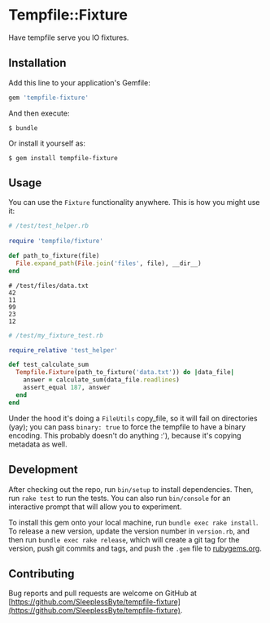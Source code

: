 # Tempfile::Fixture

Have tempfile serve you IO fixtures.

## Installation

Add this line to your application's Gemfile:

```ruby
gem 'tempfile-fixture'
```

And then execute:

    $ bundle

Or install it yourself as:

    $ gem install tempfile-fixture

## Usage

You can use the `Fixture` functionality anywhere. This is how you might use it:

```Ruby
# /test/test_helper.rb
 
require 'tempfile/fixture'  

def path_to_fixture(file) 
  File.expand_path(File.join('files', file), __dir__)
end
```
```Text
# /test/files/data.txt
42
11
99
23
12
```
```Ruby
# /test/my_fixture_test.rb

require_relative 'test_helper'

def test_calculate_sum
  Tempfile.Fixture(path_to_fixture('data.txt')) do |data_file|
    answer = calculate_sum(data_file.readlines)
    assert_equal 187, answer 
  end
end
```

Under the hood it's doing a `FileUtils` copy_file, so it will fail on directories (yay); you can pass `binary: true` to
force the tempfile to have a binary encoding. This probably doesn't do anything :'), because it's copying metadata as
well.

## Development

After checking out the repo, run `bin/setup` to install dependencies. Then, run `rake test` to run the tests. You can 
also run `bin/console` for an interactive prompt that will allow you to experiment.

To install this gem onto your local machine, run `bundle exec rake install`. To release a new version, update the 
version number in `version.rb`, and then run `bundle exec rake release`, which will create a git tag for the version,
push git commits and tags, and push the `.gem` file to [rubygems.org](https://rubygems.org).

## Contributing

Bug reports and pull requests are welcome on GitHub at [https://github.com/SleeplessByte/tempfile-fixture](https://github.com/SleeplessByte/tempfile-fixture).
